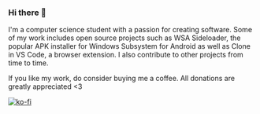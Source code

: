 ### Hi there 👋

I'm a computer science student with a passion for creating software. Some of my work includes open source projects such as WSA Sideloader, the popular APK installer for Windows Subsystem for Android as well as Clone in VS Code, a browser extension. I also contribute to other projects from time to time.

If you like my work, do consider buying me a coffee. All donations are greatly appreciated <3

[![ko-fi](https://ko-fi.com/img/githubbutton_sm.svg)](https://ko-fi.com/F1F1K06VY)
